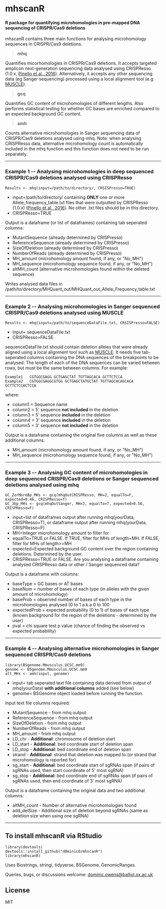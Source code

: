 # mhscanR
#### R package for quantifying microhomologies in pre-mapped DNA sequencing of CRISPR/Cas9 deletions

mhscanR contains three main functions for analysing microhomology sequences in CRISPR/Cas9 deletions.

> **mhq**

Quantifies micorhomologies in CRISPR/Cas9 deletions. It accepts targeted amplicon next-generation sequencing data analysed using CRISPResso (1.0.x, [Pinello et al., 2016](doi.org/10.1038/nbt.3583)). Alternatively, it accepts any other sequencing data (eg Sanger sequencing) processed using a local alignment tool (e.g. [MUSCLE](https://doi.org/10.1186/1471-2105-5-113)).

> **gcq** 

Quantifies GC content of microhomologies of different lengths. Also performs statistical testing for whether GC bases are enriched compared to an expected background GC content.

> **amh**

Counts alternative microhomologies in Sanger sequencing data of CRISPR/Cas9 deletions analysed using mhq. Note: when analysing CRISPResso data, alternative microhomology count is automatically included in the mhq function and this function does not need to be run separately.

* * *

### Example 1 -- Analysing microhomologies in deep sequenced CRISPR/Cas9 deletions analysed using CRISPResso
```
Results <- mhq(input=/path/to/directory/, CRSISPresso=TRUE)
```
- input=/path/to/directory/ containing **ONLY** one or more Allele_frequency_table.txt files that were outputted by CRISPResso (1.0.x) ([Pinello et al., 2016](doi.org/10.1038/nbt.3583)). No other .txt files should be in this directory.
- CRISPResso=TRUE

Output is a dataframe (or list of dataframes) containing tab seperated columns:
- MutantSequence (already determined by CRISPresso)
- ReferenceSequence (already determined by CRISPresso)
- SizeOfDeletion (already determined by CRISPresso)
- NumberOfReads (already determined by CRISPresso)
- MH_amount (microhomology amount found, if any, or "No_MH")
- MH_sequence (microhomology sequence found, if any, or "No_MH")
- altMH_count (alternative microhomologies found within the deleted sequence)

Writes analysed data files in /path/to/directory/MHQuant_out/MHQuant_out_Allele_Frequency_table.txt 
* * *
### Example 2 -- Analysing microhomologies in Sanger sequenced CRISPR/Cas9 deletions analysed using MUSCLE
```
Results <- mhq(input=/path/to/sequenceDataFile.txt, CRSISPresso=FALSE)
```
- Input= sequenceDataFile.txt
- CRISPResso=FALSE

 sequenceDataFile.txt should contain deletion alleles that were already aligned using a local alignment tool such as [MUSCLE](https://doi.org/10.1186/1471-2105-5-113). It needs five tab-seperated columns containing the DNA sequences of the breakpoints to be analysed. The length of each of the DNA sequences can be varied between rows, but must be the same between columns. For example:

```
Example1   CGTGGCGAGG GCTGAGCTAT TGTTAGCACA GCTTCTCCA
Example2   CGTGGCGAGGCGTGG GCTGAGCTATGCTAT TGTTAGCACAGCACA GCTTCTCCACTCCA
```
where:
- column1 = Sequence name
- column2 = 5' sequence **not included** in the deletion
- column3 = 5' sequence **included** in the deletion
- column4 = 3' sequence **included** in the deletion
- column5 = 3' sequence **not included** in the deletion

Output is a dataframe containing the original five columns as well as these additional columns:
- MH_amount (microhomology amount found, if any, or "No_MH")
- MH_sequence (microhomology sequence found, if any, or "No_MH")
* * *
### Example 3 -- Analysing GC content of microhomologies in deep sequenced CRISPR/Cas9 deletions or Sanger sequenced deletions analysed using mhq
```
GC_2orMoreBp_MHs <- gcq(mhqOutCRISPResso, MH=2, equalTo=F, expected=0.46, CRISPResso=T)
GC_3bp_MHs <- gcq(mhqOutSanger, MH=3, equalTo=T, expected=0.56, CRISPResso=F)
```

- input=list of dataframes output after running mhq(yourData, CRISPResso=T), or dataframe output after running mhq(yourData, CRISPResso=F)
- MH=Integer microhomology amount to filter for
- equalTo=TRUE or FALSE. If TRUE, filter for MHs of length=MH. If FALSE, filter for MHs of length>=MH
- expected=Expected background GC content over the region containing deletions. Determined by the user.
- CRISPResso=TRUE or FALSE. Are you analysing a dataframe containing analysed CRISPResso data or other / Sanger sequenced data?

Output is a dataframe with columns:
- baseType = GC bases or AT bases
- baseNum = number of bases of each type (in alleles with the given amount of microhomology)
- baseProb = observed number of bases of each type in the microhomologies analysed (0 to 1 a.k.a 0 to 100
- expectedProb = expected probability (0 to 1) of bases of each type (known background for the region of the deletions - determined by the user)
- pval = chi square test p value (chance of finding the observed vs expected probability)
* * *
### Example 4 -- Analysing alternative microhomologies in Sanger sequenced CRISPR/Cas9 deletions

```
library(BSgenome.Mmusculus.UCSC.mm9)
genome <- BSgenome.Mmusculus.UCSC.mm9
alt_MHs <- amh(input, genome)
```

- input= tab seperated text file containing data derived from output of mhq(yourData) **with additional columns** added (see below)
- genome= BSGenome object loaded before running the function.

Input text file columns required:
- MutantSequence - from mhq output
- ReferenceSequence - from mhq output
- SizeOfDeletion - from mhq output
- NumberOfReads - from mhq output
- MH_amount - from mhq output
- LD_chr - **Additional**: chromosome of deletion start
- LD_start - **Additional**: bed coordinate start of deletion span
- LD_stop - **Additional**: bed coordinate end of deletion span
- strand - **Additional**: strand that deletion was mapped to (or strand that microhomology is reported for)
- sg_start - **Additional**: bed coordinate start of sgRNAs span (if pairs of sgRNAs used, then start coordinate of 5' most sgRNA)
- sg_stop - **Additional**: bed coordinate end of sgRNAs span (if pairs of sgRNAs used, then end coordinate of 3' most sgRNA)

Output is a dataframe containing the original data and two additional columns:
- altMH_count - Number of alternative microhomologies found
- add_delSize - Additional size of deletion beyond sgRNAs (same as deletion size when using one sgRNA)
* * *
## To install mhscanR via RStudio
```
library(devtools)
devtools::install_github("d0minicO/mhscanR")
library(mhscanR)
```

Uses Biostrings, stringi, tidyverse, BSGenome, GenomicRanges.

Queries, bugs, or discussions welcome: dominic.owens@balliol.ox.ac.uk

License
----

MIT
